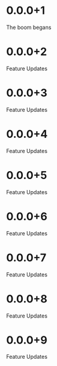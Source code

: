 # 0.0.0+1

The boom begans

# 0.0.0+2

Feature Updates

# 0.0.0+3

Feature Updates

# 0.0.0+4

Feature Updates

# 0.0.0+5

Feature Updates

# 0.0.0+6

Feature Updates

# 0.0.0+7

Feature Updates

# 0.0.0+8

Feature Updates

# 0.0.0+9

Feature Updates
